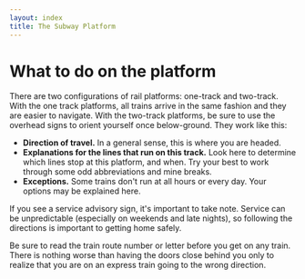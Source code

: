 ```yaml
---
layout: index
title: The Subway Platform
---
```


# What to do on the platform

There are two configurations of rail platforms: one-track and two-track. With the one track platforms, all trains arrive in the same fashion and they are easier to navigate. With the two-track platforms, be sure to use the overhead signs to orient yourself once below-ground. They work like this:

- **Direction of travel.** In a general sense, this is where you are headed.
- **Explanations for the lines that run on this track.** Look here to determine which lines stop at this platform, and when. Try your best to work through some odd abbreviations and mine breaks.
- **Exceptions.** Some trains don't run at all hours or every day. Your options may be explained here.

If you see a service advisory sign, it's important to take note. Service can be unpredictable (especially on weekends and late nights), so following the directions is important to getting home safely.

Be sure to read the train route number or letter before you get on any train. There is nothing worse than having the doors close behind you only to realize that you are on an express train going to the wrong direction.

